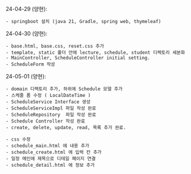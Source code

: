 24-04-29 (양현):

    - springboot 설치 (java 21, Gradle, spring web, thymeleaf)

24-04-30 (양현):

    - base.html, base.css, reset.css 추가
    - template, static 폴더 안에 lecture, schedule, student 디렉토리 세분화
    - MainController, ScheduleController initial setting.
    - ScheduleForm 작성

24-05-01 (양현):

    - domain 디렉토리 추가, 하위에 Schedule 모델 추가
    - 스케줄 폼 수정 ( LocalDateTime )
    - ScheduleService Interface 생성
    - ScheduleServiceImpl 파일 작성 완료
    - ScheduleRepository  파일 작성 완료
    - Schedule Controller 작성 완료
    - create, delete, update, read, 목록 추가 완료.

    - css 수정
    - schedule_main.html 에 내용 추가
    - schedule_create.html 에 입력 칸 추가
    - 일정 메인에 제목으로 디테일 페이지 연결
    - schedule_detail.html 에 정보 추가

